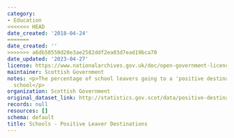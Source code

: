 ```yaml
---
category:
- Education
<<<<<<< HEAD
date_created: '2018-04-24'
=======
date_created: ''
>>>>>>> a6db50550d20e3ae2582ddf2ea03d7ead19bca70
date_updated: '2023-04-27'
license: https://www.nationalarchives.gov.uk/doc/open-government-licence/version/3/
maintainer: Scottish Government
notes: <p>The percentage of school leavers going to a 'positive destination' on leaving
  school</p>
organization: Scottish Government
original_dataset_link: http://statistics.gov.scot/data/positive-destinations
records: null
resources: []
schema: default
title: Schools - Positive Leaver Destinations
---
```

